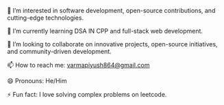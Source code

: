 👀 I’m interested in software development, open-source contributions, and cutting-edge technologies.

🌱 I’m currently learning DSA IN CPP and full-stack web development.

💞️ I’m looking to collaborate on innovative projects, open-source initiatives, and community-driven development.

📫 How to reach me: varmapiyush864@gmail.com

😄 Pronouns: He/Him

⚡ Fun fact: I love solving complex problems on leetcode.

<!---
piyushGit1229/piyushGit1229 is a ✨ special ✨ repository because its `README.md` (this file) appears on your GitHub profile.
You can click the Preview link to take a look at your changes.
--->
